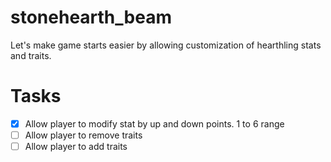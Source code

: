 # stonehearth_beam

Let's make game starts easier by allowing customization of hearthling stats and traits.

# Tasks

- [X] Allow player to modify stat by up and down points. 1 to 6 range
- [ ] Allow player to remove traits
- [ ] Allow player to add traits
